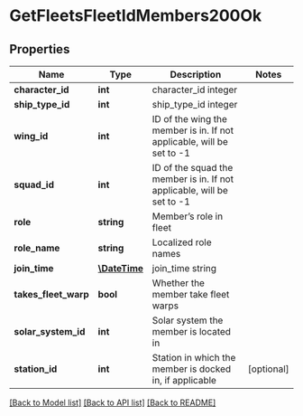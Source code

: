 # GetFleetsFleetIdMembers200Ok

## Properties
Name | Type | Description | Notes
------------ | ------------- | ------------- | -------------
**character_id** | **int** | character_id integer | 
**ship_type_id** | **int** | ship_type_id integer | 
**wing_id** | **int** | ID of the wing the member is in. If not applicable, will be set to -1 | 
**squad_id** | **int** | ID of the squad the member is in. If not applicable, will be set to -1 | 
**role** | **string** | Member’s role in fleet | 
**role_name** | **string** | Localized role names | 
**join_time** | [**\DateTime**](\DateTime.md) | join_time string | 
**takes_fleet_warp** | **bool** | Whether the member take fleet warps | 
**solar_system_id** | **int** | Solar system the member is located in | 
**station_id** | **int** | Station in which the member is docked in, if applicable | [optional] 

[[Back to Model list]](../README.md#documentation-for-models) [[Back to API list]](../README.md#documentation-for-api-endpoints) [[Back to README]](../README.md)


